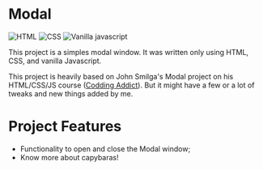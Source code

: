 # Modal

![HTML](https://img.shields.io/badge/HTML-fc4f13) ![CSS](https://img.shields.io/badge/CSS-306af1) ![Vanilla javascript](https://img.shields.io/badge/Vanilla%20Javascript-f7e025)

This project is a simples modal window. It was written only using HTML, CSS, and vanilla Javascript.

This project is heavily based on John Smilga's Modal project on his HTML/CSS/JS course ([Codding Addict](https://www.youtube.com/c/codingaddict)). But it might have a few or a lot of tweaks and new things added by me.

# Project Features

-   Functionality to open and close the Modal window;
-   Know more about capybaras!
